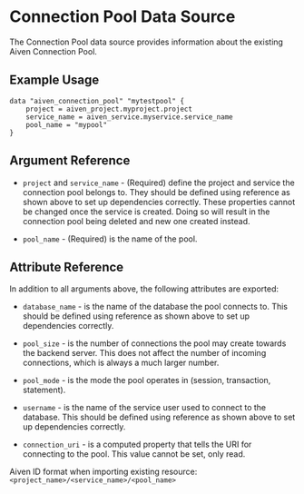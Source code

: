 # Connection Pool Data Source

The Connection Pool data source provides information about the existing Aiven Connection Pool.

## Example Usage

```hcl
data "aiven_connection_pool" "mytestpool" {
    project = aiven_project.myproject.project
    service_name = aiven_service.myservice.service_name
    pool_name = "mypool"
}
```

## Argument Reference

* `project` and `service_name` - (Required) define the project and service the connection pool
belongs to. They should be defined using reference as shown above to set up dependencies
correctly. These properties cannot be changed once the service is created. Doing so will
result in the connection pool being deleted and new one created instead.

* `pool_name` - (Required) is the name of the pool.

## Attribute Reference

In addition to all arguments above, the following attributes are exported:

* `database_name` - is the name of the database the pool connects to. This should be
defined using reference as shown above to set up dependencies correctly.

* `pool_size` - is the number of connections the pool may create towards the backend
server. This does not affect the number of incoming connections, which is always a much
larger number.

* `pool_mode` - is the mode the pool operates in (session, transaction, statement).

* `username` - is the name of the service user used to connect to the database. This should
be defined using reference as shown above to set up dependencies correctly.

* `connection_uri` - is a computed property that tells the URI for connecting to the pool.
This value cannot be set, only read.

Aiven ID format when importing existing resource: `<project_name>/<service_name>/<pool_name>`